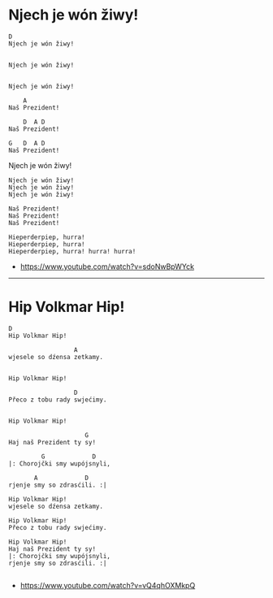 # Njech je wón žiwy!

```
D
Njech je wón žiwy!


Njech je wón žiwy!


Njech je wón žiwy!

    A
Naš Prezident!

    D  A D
Naš Prezident!

G   D  A D
Naš Prezident!

```

Njech je wón žiwy!

```
Njech je wón žiwy!
Njech je wón žiwy!
Njech je wón žiwy!

Naš Prezident!
Naš Prezident!
Naš Prezident!

Hieperderpiep, hurra!
Hieperderpiep, hurra!
Hieperderpiep, hurra! hurra! hurra!

```

* https://www.youtube.com/watch?v=sdoNwBpWYck

---


# Hip Volkmar Hip!

```
D
Hip Volkmar Hip!

                  A
wjesele so dźensa zetkamy.


Hip Volkmar Hip!

                  D
Přeco z tobu rady swjećimy.


Hip Volkmar Hip!

                     G
Haj naš Prezident ty sy!

         G             D
|: Chorojčki smy wupójsnyli,

       A             D
rjenje smy so zdrasćili. :|

```

```
Hip Volkmar Hip!
wjesele so dźensa zetkamy.

Hip Volkmar Hip!
Přeco z tobu rady swjećimy.

Hip Volkmar Hip!
Haj naš Prezident ty sy!
|: Chorojčki smy wupójsnyli,
rjenje smy so zdrasćili. :|


```

* https://www.youtube.com/watch?v=vQ4qhOXMkpQ

